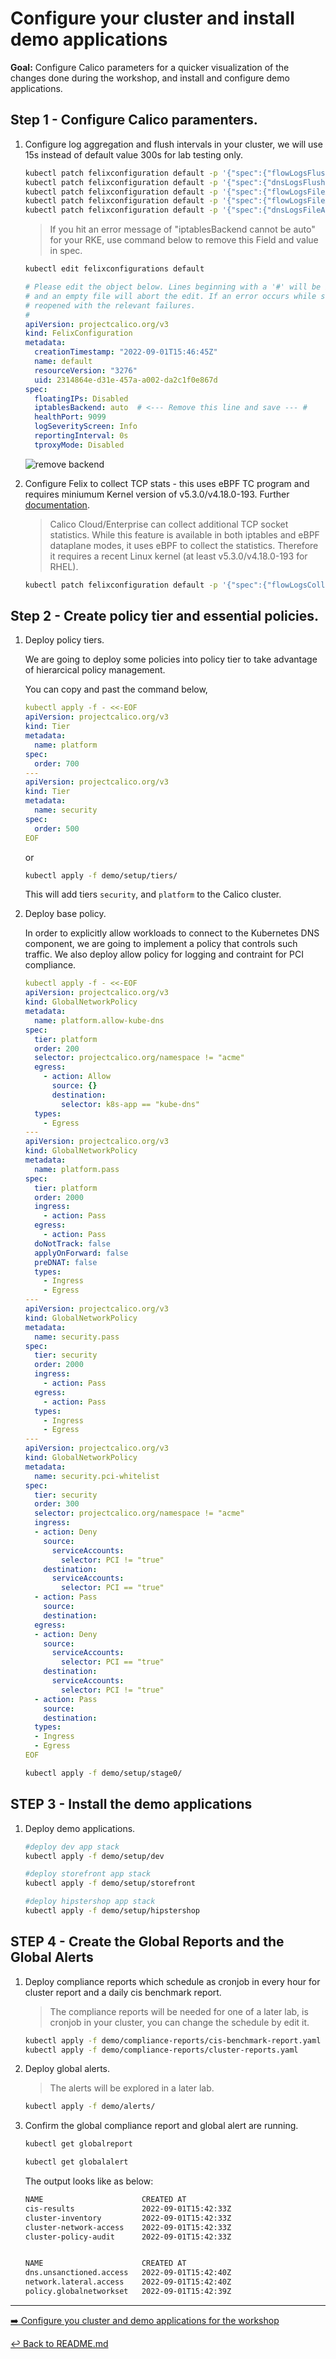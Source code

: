 # Configure your cluster and install demo applications

**Goal:** Configure Calico parameters for a quicker visualization of the changes done during the workshop, and install and configure demo applications.

## Step 1 - Configure Calico paramenters.

1. Configure log aggregation and flush intervals in your cluster, we will use 15s instead of default value 300s for lab testing only.   

    ```bash
    kubectl patch felixconfiguration default -p '{"spec":{"flowLogsFlushInterval":"15s"}}'
    kubectl patch felixconfiguration default -p '{"spec":{"dnsLogsFlushInterval":"15s"}}'
    kubectl patch felixconfiguration default -p '{"spec":{"flowLogsFileAggregationKindForAllowed":1}}'
    kubectl patch felixconfiguration default -p '{"spec":{"flowLogsFileAggregationKindForDenied":0}}'
    kubectl patch felixconfiguration default -p '{"spec":{"dnsLogsFileAggregationKind":0}}'
    ```

   > If you hit an error message of "iptablesBackend cannot be auto" for your RKE, use command below to remove this Field and value in spec.

    ```bash
    kubectl edit felixconfigurations default
    ```

    ```yaml
    # Please edit the object below. Lines beginning with a '#' will be ignored,
    # and an empty file will abort the edit. If an error occurs while saving this file will be
    # reopened with the relevant failures.
    #
    apiVersion: projectcalico.org/v3
    kind: FelixConfiguration
    metadata:
      creationTimestamp: "2022-09-01T15:46:45Z"
      name: default
      resourceVersion: "3276"
      uid: 2314864e-d31e-457a-a002-da2c1f0e867d
    spec:
      floatingIPs: Disabled
      iptablesBackend: auto  # <--- Remove this line and save --- #
      healthPort: 9099
      logSeverityScreen: Info
      reportingInterval: 0s
      tproxyMode: Disabled
    ```
    ![remove backend](../img/remove-backend.png)

2. Configure Felix to collect TCP stats - this uses eBPF TC program and requires miniumum Kernel version of v5.3.0/v4.18.0-193. Further [documentation](https://docs.tigera.io/visibility/elastic/flow/tcpstats).

   >Calico Cloud/Enterprise can collect additional TCP socket statistics. While this feature is available in both iptables and eBPF dataplane modes, it uses eBPF to collect the statistics. Therefore it requires a recent Linux kernel (at least v5.3.0/v4.18.0-193 for RHEL).

    ```bash
    kubectl patch felixconfiguration default -p '{"spec":{"flowLogsCollectTcpStats":true}}'
    ```

## Step 2 - Create policy tier and essential policies.

1. Deploy policy tiers.

    We are going to deploy some policies into policy tier to take advantage of hierarcical policy management.

    You can copy and past the command below,

    ```yaml
    kubectl apply -f - <<-EOF
    apiVersion: projectcalico.org/v3
    kind: Tier
    metadata:
      name: platform
    spec:
      order: 700
    ---
    apiVersion: projectcalico.org/v3
    kind: Tier
    metadata:
      name: security
    spec:
      order: 500
    EOF
    ```
    
    or 

    ```bash
    kubectl apply -f demo/setup/tiers/
    ```
    This will add tiers `security`, and `platform` to the Calico cluster.
    

2. Deploy base policy.

    In order to explicitly allow workloads to connect to the Kubernetes DNS component, we are going to implement a policy that controls such traffic. We also deploy allow policy for logging and contraint for PCI compliance.

    ```yaml
    kubectl apply -f - <<-EOF
    apiVersion: projectcalico.org/v3
    kind: GlobalNetworkPolicy
    metadata:
      name: platform.allow-kube-dns
    spec:
      tier: platform
      order: 200
      selector: projectcalico.org/namespace != "acme"
      egress:
        - action: Allow
          source: {}
          destination:
            selector: k8s-app == "kube-dns"
      types:
        - Egress
    ---
    apiVersion: projectcalico.org/v3
    kind: GlobalNetworkPolicy
    metadata:
      name: platform.pass
    spec:
      tier: platform
      order: 2000
      ingress:
        - action: Pass
      egress:
        - action: Pass
      doNotTrack: false
      applyOnForward: false
      preDNAT: false
      types:
        - Ingress
        - Egress
    ---
    apiVersion: projectcalico.org/v3
    kind: GlobalNetworkPolicy
    metadata:
      name: security.pass
    spec:
      tier: security
      order: 2000
      ingress:
        - action: Pass
      egress:
        - action: Pass
      types:
        - Ingress
        - Egress
    ---
    apiVersion: projectcalico.org/v3
    kind: GlobalNetworkPolicy
    metadata:
      name: security.pci-whitelist
    spec:
      tier: security
      order: 300
      selector: projectcalico.org/namespace != "acme"
      ingress:
      - action: Deny
        source:
          serviceAccounts:
            selector: PCI != "true"
        destination:
          serviceAccounts:
            selector: PCI == "true"
      - action: Pass
        source:
        destination:
      egress:
      - action: Deny
        source:
          serviceAccounts:
            selector: PCI == "true"
        destination:
          serviceAccounts:
            selector: PCI != "true"
      - action: Pass
        source:
        destination:
      types:
      - Ingress
      - Egress
    EOF
    ```

    ```bash
    kubectl apply -f demo/setup/stage0/
    ```

## STEP 3 - Install the demo applications

1. Deploy demo applications.

    ```bash
    #deploy dev app stack
    kubectl apply -f demo/setup/dev
    
    #deploy storefront app stack
    kubectl apply -f demo/setup/storefront

    #deploy hipstershop app stack
    kubectl apply -f demo/setup/hipstershop
    ```

## STEP 4 - Create the Global Reports and the Global Alerts

1. Deploy compliance reports which schedule as cronjob in every hour for cluster report and a daily cis benchmark report.

    >The compliance reports will be needed for one of a later lab, is cronjob in your cluster, you can change the schedule by edit it.

    ```bash
    kubectl apply -f demo/compliance-reports/cis-benchmark-report.yaml
    kubectl apply -f demo/compliance-reports/cluster-reports.yaml
    ```

2. Deploy global alerts.

    >The alerts will be explored in a later lab.

    ```bash
    kubectl apply -f demo/alerts/
    ```

3. Confirm the global compliance report and global alert are running.
    
    ```bash
    kubectl get globalreport

    kubectl get globalalert
    ``` 


    The output looks like as below:

    ```bash
    NAME                      CREATED AT 
    cis-results               2022-09-01T15:42:33Z
    cluster-inventory         2022-09-01T15:42:33Z
    cluster-network-access    2022-09-01T15:42:33Z
    cluster-policy-audit      2022-09-01T15:42:33Z
    

    NAME                      CREATED AT
    dns.unsanctioned.access   2022-09-01T15:42:40Z
    network.lateral.access    2022-09-01T15:42:40Z
    policy.globalnetworkset   2022-09-01T15:42:39Z
    ```

--- 

[:arrow_right: Configure you cluster and demo applications for the workshop](./app-service-control.md)

[:leftwards_arrow_with_hook: Back to README.md](../README.md)
